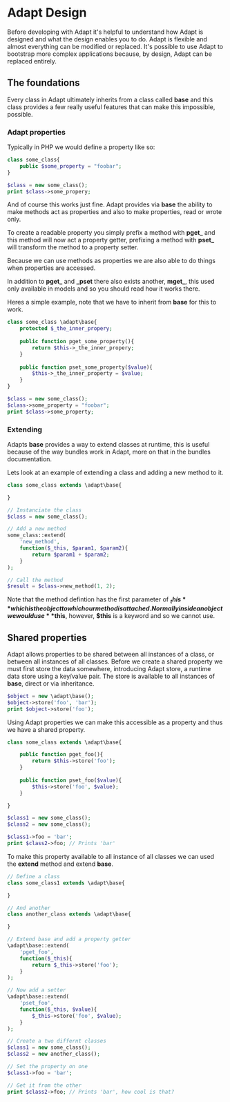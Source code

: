 # Adapt Design

Before developing with Adapt it's helpful to understand how Adapt is designed and what the design enables you to do.  Adapt is flexible and almost everything can be modified or replaced.  It's possible to use Adapt to bootstrap more complex applications because, by design, Adapt can be replaced entirely.

## The foundations
Every class in Adapt ultimately inherits from a class called **base** and this class provides a few really useful features that can make this impossible, possible.

### Adapt properties
Typically in PHP we would define a property like so:
```php
class some_class{
    public $some_property = "foobar";
}

$class = new some_class();
print $class->some_propery;
```
And of course this works just fine.  Adapt provides via **base** the ability to make methods act as properties and also to make properties, read or wrote only.

To create a readable property you simply prefix a method with **pget_** and this method will now act a property getter, prefixing a method with **pset_** will transform the method to a property setter.

Because we can use methods as properties we are also able to do things when properties are accessed.

In addition to **pget_** and **_pset** there also exists another, **mget_**, this used only available in models and so you should read how it works there.

Heres a simple example, note that we have to inherit from **base** for this to work.
```php
class some_class \adapt\base{
    protected $_the_inner_propery;
    
    public function pget_some_property(){
        return $this->_the_inner_propery;
    }
    
    public function pset_some_property($value){
        $this->_the_inner_property = $value;
    }
}

$class = new some_class();
$class->some_property = "foobar";
print $class->some_property;
```

### Extending
Adapts **base** provides a way to extend classes at runtime, this is useful because of the way bundles work in Adapt, more on that in the bundles documentation.

Lets look at an example of extending a class and adding a new method to it.
```php
class some_class extends \adapt\base{

}

// Instanciate the class
$class = new some_class();

// Add a new method
some_class::extend(
    'new_method',
    function($_this, $param1, $param2){
        return $param1 + $param2;
    }
);

// Call the method
$result = $class->new_method(1, 2);
```

Note that the method defintion has the first parameter of **$_this** which is the object to which our method is attached.  Normally inside an object we would use **$this**, however, **$this** is a keyword and so we cannot use.

## Shared properties
Adapt allows properties to be shared between all instances of a class, or between all instances of all classes.  Before we create a shared property we must first store the data somewhere, introducing Adapt store, a runtime data store using a key/value pair. The store is available to all instances of **base**, direct or via inheritance.

```php
$object = new \adapt\base();
$object->store('foo', 'bar');
print $object->store('foo');
```
Using Adapt properties we can make this accessible as a property and thus we have a shared property.

```php
class some_class extends \adapt\base{

    public function pget_foo(){
        return $this->store('foo');
    }
    
    public function pset_foo($value){
        $this->store('foo', $value);
    }

}

$class1 = new some_class();
$class2 = new some_class();

$class1->foo = 'bar';
print $class2->foo; // Prints 'bar'
```

To make this property available to all instance of all classes we can used the **extend** method and extend **base**.

```php
// Define a class
class some_class1 extends \adapt\base{

}

// And another
class another_class extends \adapt\base{

}

// Extend base and add a property getter
\adapt\base::extend(
    'pget_foo',
    function($_this){
        return $_this->store('foo');
    }
);

// Now add a setter
\adapt\base::extend(
    'pset_foo',
    function($_this, $value){
        $_this->store('foo', $value);
    }
);

// Create a two differnt classes
$class1 = new some_class();
$class2 = new another_class();

// Set the property on one
$class1->foo = 'bar';

// Get it from the other
print $class2->foo; // Prints 'bar', how cool is that?
```
